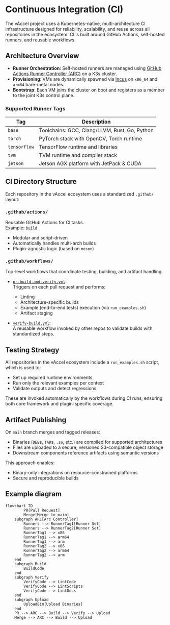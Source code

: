 # Continuous Integration (CI)

The vAccel project uses a Kubernetes-native, multi-architecture CI
infrastructure designed for reliability, scalability, and reuse across all
repositories in the ecosystem. CI is built around GitHub Actions, self-hosted
runners, and reusable workflows.

## Architecture Overview

- **Runner Orchestration**: Self-hosted runners are managed using [GitHub
  Actions Runner Controller
(ARC)](https://github.com/actions/actions-runner-controller) on a K3s cluster.
- **Provisioning**: VMs are dynamically spawned via
  [Incus](https://linuxcontainers.org/incus/) on `x86_64` and `arm64`
bare-metal nodes.
- **Bootstrap**: Each VM joins the cluster on boot and registers as a member to
  the joint K3s control plane.

### Supported Runner Tags

| Tag         | Description                                          |
|-------------|------------------------------------------------------|
| `base`      | Toolchains: GCC, Clang/LLVM, Rust, Go, Python        |
| `torch`     | PyTorch stack with OpenCV, Torch runtime             |
| `tensorflow`| TensorFlow runtime and libraries                     |
| `tvm`       | TVM runtime and compiler stack                       |
| `jetson`    | Jetson AGX platform with JetPack & CUDA              |

## CI Directory Structure

Each repository in the vAccel ecosystem uses a standardized `.github/` layout:

### `.github/actions/`

Reusable GitHub Actions for CI tasks.  
Example: [`build`](https://github.com/nubificus/vaccel/blob/main/.github/actions/build/action.yml)

- Modular and script-driven
- Automatically handles multi-arch builds
- Plugin-agnostic logic (based on `meson`)

### `.github/workflows/`

Top-level workflows that coordinate testing, building, and artifact handling.

- [`pr-build-and-verify.yml`](https://github.com/nubificus/vaccel/blob/main/.github/workflows/pr-build-and-verify.yml):  
  Triggers on each pull request and performs:
  - Linting
  - Architecture-specific builds
  - Example (end-to-end tests) execution (via `run_examples.sh`)
  - Artifact staging

- [`verify-build.yml`](https://github.com/nubificus/vaccel/blob/main/.github/workflows/verify-build.yml):  
  A reusable workflow invoked by other repos to validate builds with standardized steps.

## Testing Strategy

All repositories in the vAccel ecosystem include a `run_examples.sh` script, which is used to:

- Set up required runtime environments
- Run only the relevant examples per context
- Validate outputs and detect regressions

These are invoked automatically by the workflows during CI runs, ensuring both
core framework and plugin-specific coverage.

## Artifact Publishing

On `main` branch merges and tagged releases:

- Binaries (`DEB`s, `TAR`s, `.so`, etc.) are compiled for supported architectures
- Files are uploaded to a secure, versioned S3-compatible object storage
- Downstream components reference artifacts using semantic versions

This approach enables:

- Binary-only integrations on resource-constrained platforms
- Secure and reproducible builds

## Example diagram

```mermaid
flowchart TD
        PR[Pull Request]
        Merge[Merge to main]
    subgraph ARC[Arc Controller]
        Runners --> RunnerTag1[Runner Set]
        Runners --> RunnerTag2[Runner Set]
        RunnerTag1 --> x86
        RunnerTag1 --> arm64
        RunnerTag1 --> arm
        RunnerTag2 --> x86
        RunnerTag2 --> arm64
        RunnerTag2 --> arm
    end    
    subgraph Build
        BuildCode
    end
    subgraph Verify
        VerifyCode --> LintCode
        VerifyCode --> LintScripts
        VerifyCode --> LintDocs
    end
    subgraph Upload
        UploadBin[Upload Binaries]
    end
    PR --> ARC --> Build --> Verify --> Upload
    Merge --> ARC --> Build --> Upload
```
